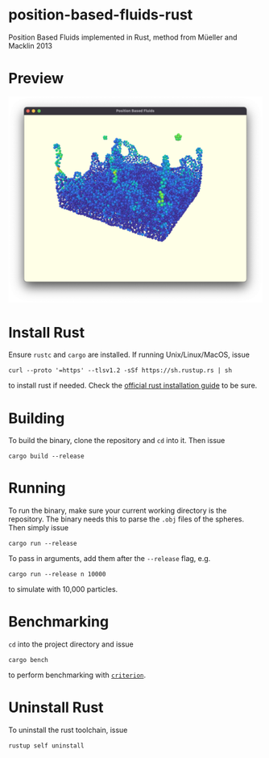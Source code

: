 # position-based-fluids-rust
Position Based Fluids implemented in Rust, method from Müeller and Macklin 2013

# Preview

![](https://github.com/mijalk0/position-based-fluids-rust/blob/master/writeup/images/simulation_end.png)

# Install Rust

Ensure `rustc` and `cargo` are installed. If running Unix/Linux/MacOS, issue

```
curl --proto '=https' --tlsv1.2 -sSf https://sh.rustup.rs | sh
```

to install rust if needed. Check the [official rust installation guide](https://www.rust-lang.org/tools/install) to be sure.

# Building

To build the binary, clone the repository and `cd` into it. Then issue 

```
cargo build --release
```

# Running

To run the binary, make sure your current working directory is the repository. The binary needs this to parse the `.obj` files of the spheres. Then simply issue

```
cargo run --release
```

To pass in arguments, add them after the `--release` flag, e.g.

```
cargo run --release n 10000
```

to simulate with 10,000 particles.

# Benchmarking

`cd` into the project directory and issue

```
cargo bench
```

to perform benchmarking with [`criterion`](https://docs.rs/criterion/latest/criterion/).

# Uninstall Rust

To uninstall the rust toolchain, issue 

```
rustup self uninstall
```
